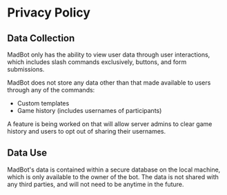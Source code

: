 # Privacy Policy 

## Data Collection
MadBot only has the ability to view user data through user interactions, which includes slash commands exclusively, buttons, and form submissions. 

MadBot does not store any data other than that made available to users through any of the commands:
- Custom templates
- Game history (includes usernames of participants)

A feature is being worked on that will allow server admins to clear game history and users to opt out of sharing their usernames. 

## Data Use
MadBot's data is contained within a secure database on the local machine, which is only available to the owner of the bot. The data is not shared with any third parties, and will not need to be anytime in the future. 